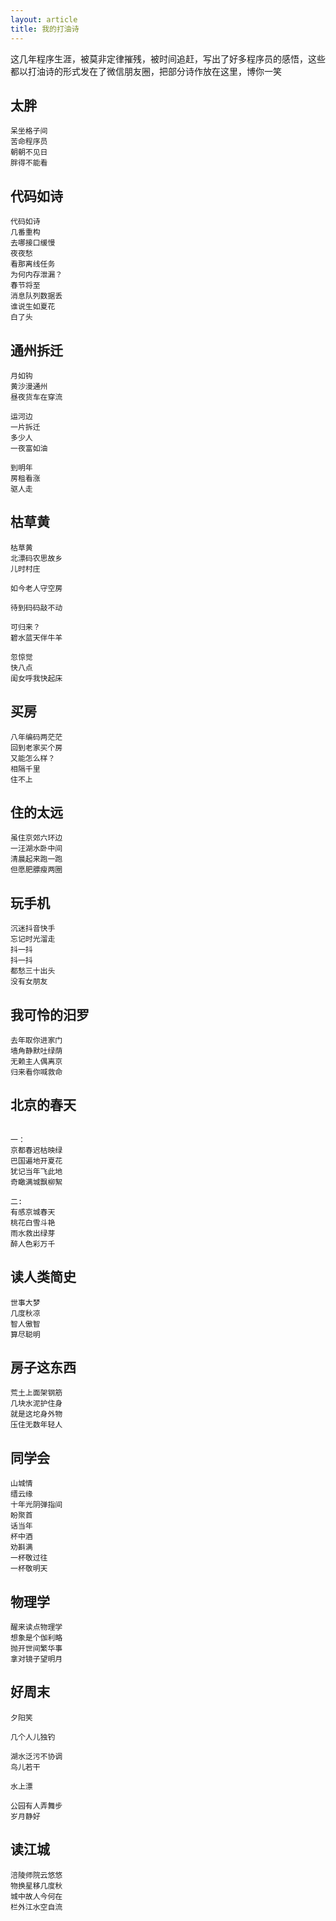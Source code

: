 ```yaml
---
layout: article
title: 我的打油诗
---
```

这几年程序生涯，被莫非定律摧残，被时间追赶，写出了好多程序员的感悟，这些都以打油诗的形式发在了微信朋友圈，把部分诗作放在这里，博你一笑

## 太胖
```
呆坐格子间
苦命程序员
朝朝不见日
胖得不能看
```

## 代码如诗
```
代码如诗 
几番重构
去哪接口缓慢 
夜夜愁
看那离线任务 
为何内存泄漏？
春节将至 
消息队列数据丢
谁说生如夏花 
白了头
```

## 通州拆迁
```
月如钩
黄沙漫通州
昼夜货车在穿流

运河边
一片拆迁
多少人
一夜富如油

到明年
房租看涨
驱人走
```

## 枯草黄
```
枯草黄
北漂码农思故乡
儿时村庄 

如今老人守空房

待到码码敲不动 

可归来？
碧水蓝天伴牛羊

忽惊觉
快八点
闺女呼我快起床
```

## 买房
```
八年编码两茫茫
回到老家买个房
又能怎么样？
相隔千里 
住不上
```


## 住的太远
```
虽住京郊六环边
一汪湖水卧中间
清晨起来跑一跑
但愿肥膘瘦两圈
```


## 玩手机
```
沉迷抖音快手
忘记时光溜走
抖一抖
抖一抖
都愁三十出头
没有女朋友
```

## 我可怜的汨罗
```
去年取你进家门
墙角静默吐绿荫
无赖主人偶离京
归来看你喊救命
```

## 北京的春天
```

一：
京都春迟枯映绿
巴国遍地开夏花
犹记当年飞此地
奇瞰满城飘柳絮

二:
有感京城春天
桃花白雪斗艳
雨水救出绿芽
醉人色彩万千

```

## 读人类简史
```
世事大梦
几度秋凉
智人傲智
算尽聪明
```


## 房子这东西
```
荒土上面架钢筋
几块水泥护住身
就是这坨身外物
压住无数年轻人
```

## 同学会
```
山城情
缙云缘
十年光阴弹指间
盼聚首
话当年
杯中酒
劝斟满
一杯敬过往
一杯敬明天
```

## 物理学
```
醒来读点物理学
想象是个伽利略
抛开世间繁华事
拿对镜子望明月
```



## 好周末
```
夕阳笑

几个人儿独钓

湖水泛污不协调
鸟儿若干

水上漂

公园有人弄舞步
岁月静好
```

## 读江城
```
涪陵师院云悠悠
物换星移几度秋
城中故人今何在
栏外江水空自流
```